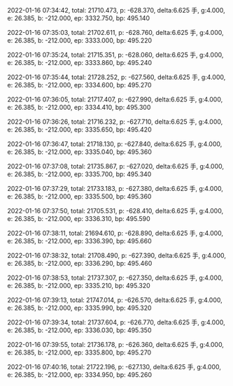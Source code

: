2022-01-16 07:34:42, total: 21710.473, p: -628.370, delta:6.625 手, g:4.000, e: 26.385, b: -212.000, ep: 3332.750, bp: 495.140

2022-01-16 07:35:03, total: 21702.611, p: -628.760, delta:6.625 手, g:4.000, e: 26.385, b: -212.000, ep: 3333.000, bp: 495.220

2022-01-16 07:35:24, total: 21715.351, p: -628.060, delta:6.625 手, g:4.000, e: 26.385, b: -212.000, ep: 3333.860, bp: 495.240

2022-01-16 07:35:44, total: 21728.252, p: -627.560, delta:6.625 手, g:4.000, e: 26.385, b: -212.000, ep: 3334.600, bp: 495.270

2022-01-16 07:36:05, total: 21717.407, p: -627.990, delta:6.625 手, g:4.000, e: 26.385, b: -212.000, ep: 3334.410, bp: 495.300

2022-01-16 07:36:26, total: 21716.232, p: -627.710, delta:6.625 手, g:4.000, e: 26.385, b: -212.000, ep: 3335.650, bp: 495.420

2022-01-16 07:36:47, total: 21718.130, p: -627.840, delta:6.625 手, g:4.000, e: 26.385, b: -212.000, ep: 3335.040, bp: 495.360

2022-01-16 07:37:08, total: 21735.867, p: -627.020, delta:6.625 手, g:4.000, e: 26.385, b: -212.000, ep: 3335.700, bp: 495.340

2022-01-16 07:37:29, total: 21733.183, p: -627.380, delta:6.625 手, g:4.000, e: 26.385, b: -212.000, ep: 3335.500, bp: 495.360

2022-01-16 07:37:50, total: 21705.531, p: -628.410, delta:6.625 手, g:4.000, e: 26.385, b: -212.000, ep: 3336.310, bp: 495.590

2022-01-16 07:38:11, total: 21694.610, p: -628.890, delta:6.625 手, g:4.000, e: 26.385, b: -212.000, ep: 3336.390, bp: 495.660

2022-01-16 07:38:32, total: 21708.490, p: -627.390, delta:6.625 手, g:4.000, e: 26.385, b: -212.000, ep: 3336.290, bp: 495.460

2022-01-16 07:38:53, total: 21737.307, p: -627.350, delta:6.625 手, g:4.000, e: 26.385, b: -212.000, ep: 3335.210, bp: 495.320

2022-01-16 07:39:13, total: 21747.014, p: -626.570, delta:6.625 手, g:4.000, e: 26.385, b: -212.000, ep: 3335.990, bp: 495.320

2022-01-16 07:39:34, total: 21737.604, p: -626.770, delta:6.625 手, g:4.000, e: 26.385, b: -212.000, ep: 3336.030, bp: 495.350

2022-01-16 07:39:55, total: 21736.178, p: -626.360, delta:6.625 手, g:4.000, e: 26.385, b: -212.000, ep: 3335.800, bp: 495.270

2022-01-16 07:40:16, total: 21722.196, p: -627.130, delta:6.625 手, g:4.000, e: 26.385, b: -212.000, ep: 3334.950, bp: 495.260